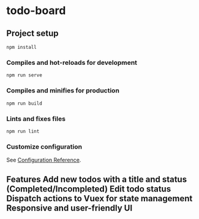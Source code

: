 # todo-board

## Project setup
```
npm install
```

### Compiles and hot-reloads for development
```
npm run serve
```

### Compiles and minifies for production
```
npm run build
```

### Lints and fixes files
```
npm run lint
```

### Customize configuration
See [Configuration Reference](https://cli.vuejs.org/config/).


## Features  Add new todos with a title and status (Completed/Incompleted)  Edit todo status  Dispatch actions to Vuex for state management  Responsive and user-friendly UI
